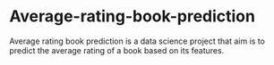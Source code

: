 # Average-rating-book-prediction
Average rating book prediction is a data science project that aim is to predict the average rating of a book based on its features.
